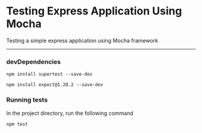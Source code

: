 # Testing Express Application Using Mocha
Testing a simple express application using Mocha framework
<hr>

### devDependencies

```
npm install supertest --save-dev
```

```
npm install expect@1.20.2 --save-dev
```

### Running tests 

In the project directory, run the following command

```
npm test
```

